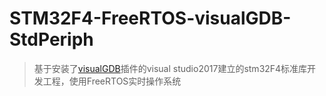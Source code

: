 # STM32F4-FreeRTOS-visualGDB-StdPeriph

>基于安装了[visualGDB](https://visualgdb.com)插件的visual studio2017建立的stm32F4标准库开发工程，使用FreeRTOS实时操作系统